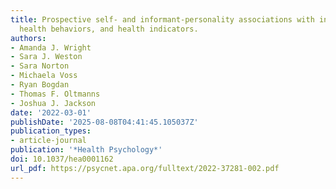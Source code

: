 ```yaml
---
title: Prospective self- and informant-personality associations with inflammation,
  health behaviors, and health indicators.
authors:
- Amanda J. Wright
- Sara J. Weston
- Sara Norton
- Michaela Voss
- Ryan Bogdan
- Thomas F. Oltmanns
- Joshua J. Jackson
date: '2022-03-01'
publishDate: '2025-08-08T04:41:45.105037Z'
publication_types:
- article-journal
publication: '*Health Psychology*'
doi: 10.1037/hea0001162
url_pdf: https://psycnet.apa.org/fulltext/2022-37281-002.pdf
---
```

